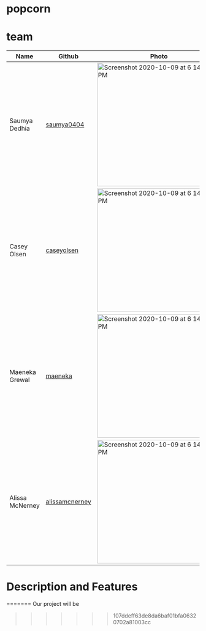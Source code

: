 # popcorn

# team
|Name|Github|Photo|
|---|---|---|
|Saumya Dedhia|<a href="https://github.com/saumya0404">saumya0404</a>|<img width="322" alt="Screenshot 2020-10-09 at 6 14 19 PM" src="https://user-images.githubusercontent.com/20067982/95636005-07428100-0a5c-11eb-8e77-aaa658e375a9.png">|
|Casey Olsen|<a href="https://github.com/caseyolsen">caseyolsen</a>|<img width="322" alt="Screenshot 2020-10-09 at 6 14 19 PM" src="https://user-images.githubusercontent.com/20067982/95636154-60121980-0a5c-11eb-9b88-233776f75768.jpeg">|
|Maeneka Grewal|<a href="https://github.com/maeneka">maeneka</a>|<img width="322" alt="Screenshot 2020-10-09 at 6 14 19 PM" src="https://user-images.githubusercontent.com/20067982/95636135-4e307680-0a5c-11eb-954e-529207e4d4a0.jpeg">|
|Alissa McNerney|<a href="https://github.com/alissamcnerney">alissamcnerney</a>|<img width="322" alt="Screenshot 2020-10-09 at 6 14 19 PM" src="https://user-images.githubusercontent.com/20067982/95636169-6accae80-0a5c-11eb-9213-cd7e995234cb.JPEG">|


# Description and Features

=======
Our project will be
>>>>>>> 107ddeff63de8da6baf01bfa06320702a81003cc
